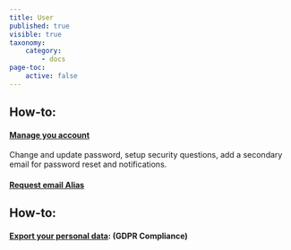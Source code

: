 ```yaml
---
title: User
published: true
visible: true
taxonomy:
    category:
        - docs
page-toc:
    active: false
---
```


## How-to:
#### [Manage you account](/user/account/ussc/)
Change and update password, setup security questions, add a secondary email for password reset and notifications.

#### [Request email Alias](/user/account/alias-request)


## How-to:
#### [Export your personal data](gdpr): (GDPR Compliance)
